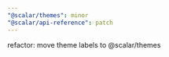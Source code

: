 ```yaml
---
"@scalar/themes": minor
"@scalar/api-reference": patch
---
```


refactor: move theme labels to @scalar/themes
